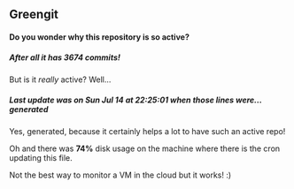 ## Greengit

#### Do you wonder why this repository is so active?

##### After all it has 3674 commits!

But is it *really* active? Well...

##### Last update was on Sun Jul 14 at 22:25:01 when those lines were... generated

Yes, generated, because it certainly helps a lot to have such an active repo!

Oh and there was **74%** disk usage on the machine
where there is the cron updating this file.

Not the best way to monitor a VM in the cloud but it works! :)
